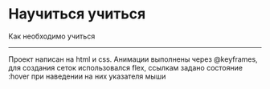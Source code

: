 # Научиться учиться
Как необходимо учиться
___
Проект написан на html и css. Анимации выполнены через @keyframes, для создания сеток использовался flex,
ссылкам задано состояние :hover при наведении на них указателя мыши
